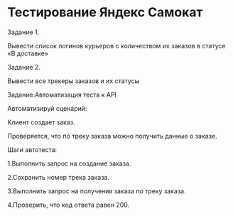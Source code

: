 # Тестирование Яндекс Самокат
Задание 1.

Вывести список логинов курьеров с количеством их заказов в статусе «В доставке»

Задание 2.

Вывести все трекеры заказов и их статусы

Задание.Автоматизация теста к API

Автоматизируй сценарий:

Клиент создает заказ.

Проверяется, что по треку заказа можно получить данные о заказе.

Шаги автотеста:

1.Выполнить запрос на создание заказа.

2.Сохранить номер трека заказа.

3.Выполнить запрос на получения заказа по треку заказа.

4.Проверить, что код ответа равен 200.
